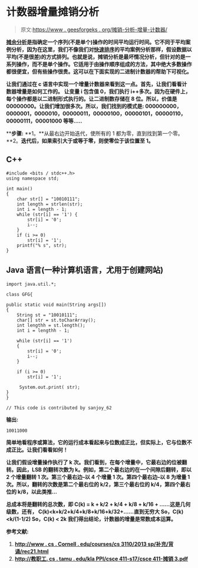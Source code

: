 # 计数器增量摊销分析

> 原文:[https://www . geesforgeks . org/摊销-分析-增量-计数器/](https://www.geeksforgeeks.org/amortized-analysis-increment-counter/)

[**摊余分析**](https://www.geeksforgeeks.org/analysis-algorithm-set-5-amortized-analysis-introduction/)**是指确定一个序列(不是单个)操作的时间平均运行时间。它不同于平均案例分析，因为在这里，我们不像我们对[快速排序](https://www.geeksforgeeks.org/quick-sort/)的平均案例分析那样，假设数据以平均(不是很差)的方式排列。也就是说，摊销分析是最坏情况分析，但针对的是一系列操作，而不是单个操作。它适用于由操作顺序组成的方法，其中绝大多数操作都很便宜，但有些操作很贵。这可以在下面实现的二进制计数器的帮助下可视化。**

**让我们通过在 c 语言中实现一个增量计数器来看到这一点。首先，让我们看看计数器增量是如何工作的。
让变量 **i** 包含值 0，我们执行 i++多次。因为在硬件上，每个操作都是以二进制形式执行的。让二进制数存储在 8 位。所以，价值是 00000000。让我们增加很多次。所以，我们找到的模式是:
000000000，0000001，0000010，00000011，00000100，00000101，00000110，00000111，00001000 等等…..**

****步骤:**
**1。**从最右边开始迭代，使所有的 1 都为零，直到找到第一个零。
**2。**迭代后，如果索引大于或等于零，则使零位于该位置至 1。**

## **C++**

```
#include <bits / stdc++.h>
using namespace std;

int main()
{
    char str[] = "10010111";
    int length = strlen(str);
    int i = length - 1;
    while (str[i] == '1') {
        str[i] = '0';
        i--;
    }
    if (i >= 0)
        str[i] = '1';
    printf("% s", str);
}
```

## **Java 语言(一种计算机语言，尤用于创建网站)**

```
import java.util.*;

class GFG{

public static void main(String args[])
{
    String st = "10010111";
    char[] str = st.toCharArray();
    int lengthh = st.length();
    int i = lengthh - 1;

    while (str[i] == '1')
    {
        str[i] = '0';
        i--;
    }

    if (i >= 0)
        str[i] = '1';

     System.out.print( str);
}
}

// This code is contributed by sanjoy_62
```

****输出:****

```
10011000
```

**简单地看程序或算法，它的运行成本看起来与位数成正比，但实际上，它与位数不成正比。让我们看看如何！**

**让我们假设增量操作执行了 k 次。我们看到，在每个增量中，它最右边的位被翻转。因此，LSB 的翻转次数为 k。例如，第二个最右边的在一个间隙后翻转，即以 2 个增量翻转 1 次。第三个最右边–以 4 个增量 1 次。第四个最右边–以 8 为增量 1 次。所以，翻转的次数是第二个最右位的 k/2，第三个最右位的 k/4，第四个最右位的 k/8，以此类推…**

**总成本将是翻转的总次数，即
C(k) = k + k/2 + k/4 + k/8 + k/16 + ……这是几何级数，还有，
C(k)<k+k/2+k/4+k/8+k/16+k/32+……直到无穷大
So，C(k)<k/(1-1/2)
So，C(k) < 2k
我们得出结论，计数器的增量是常数成本运算。**

****参考文献:****

1.  **[http://www . cs . Cornell . edu/courses/cs 3110/2013 sp/补充/背诵/rec21.html](http://www.cs.cornell.edu/courses/cs3110/2013sp/supplemental/recitations/rec21.html)**
2.  **[http://教职工. cs . tamu . edu/kla PPI/csce 411-s17/csce 411-摊销 3.pdf](http://faculty.cs.tamu.edu/klappi/csce411-s17/csce411-amortized3.pdf)**